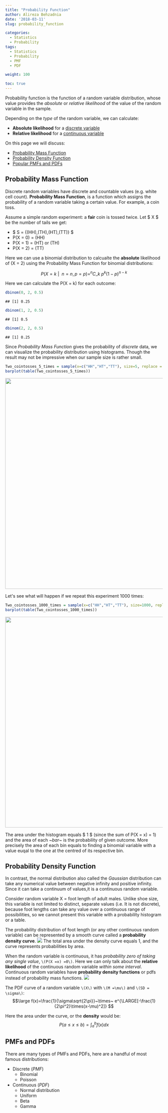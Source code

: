 ```yaml
---
title: "Probability Function"
author: Alireza Behzadnia
date: '2018-03-11'
slug: probability_function

categories:
  - Statistics
  - Probability
tags:
  - Statistics
  - Probability
  - PMF
  - PDF

weight: 100

toc: true
---
```


Probability function is the function of a random variable distribution, whose value provides the *absolute* or *relative likelihood* of the value of the random variable in the sample.

<!--more-->
Depending on the *type* of the random variable, we can calculate:

  - **Absolute likelihood** for a <u>discrete variable</u>
  - **Relative likelihood** for a <u>continuous variable</u>

On this page we will discuss:

  - [Probability Mass Function](#probability-mass-function)
  - [Probability Density Function](#probability-density-function)
  - [Popular PMFs and PDFs](#pmfs-and-pdfs)

## Probability Mass Function
Discrete random variables have discrete and countable values (e.g. white cell count). **Probability Mass Function**, is a function which assigns the probability of a random variable taking a certain value. For example, a coin toss.

Assume a simple random experiment: a **fair** coin is tossed twice. Let $ X $ be the number of tails we get:

  - $ S = {(HH),(TH),(HT),(TT)} $
  - P(X = 0) = (HH)
  - P(X = 1) = (HT) or (TH)
  - P(X = 2) = (TT)

Here we can use a binomial distribution to calcualte the **absolute** likelihood of (X = 2) using the Probability Mass Function for binomial distributions:

$$ P\left(X = k~|~~ n = n, p= p\right) = ^nC\_k \ p^k (1-p)^{n-k} $$


Here we can calculate the P(X = k) for each outcome:

```r
dbinom(0, 2, 0.5)
```

```
## [1] 0.25
```

```r
dbinom(1, 2, 0.5)
```

```
## [1] 0.5
```

```r
dbinom(2, 2, 0.5)
```

```
## [1] 0.25
```

Since *Probability Mass Function* gives the probability of *discrete* data, we can visualize the probability distribution using histograms. Though the result may not be impressive when our sample size is rather small.


```r
Two_cointosses_5_times = sample(x=c("HH","HT","TT"), size=5, replace = T, prob=c(.25,.50,.25))
barplot(table(Two_cointosses_5_times))
```

<img src="/post/statistics/probability/probability_function_files/figure-html/unnamed-chunk-2-1.png" width="672" />


Let's see what will happen if we repeat this experiment 1000 times:


```r
Two_cointosses_1000_times = sample(x=c("HH","HT","TT"), size=1000, replace = T, prob=c(.25,.50,.25))
barplot(table(Two_cointosses_1000_times))
```

<img src="/post/statistics/probability/probability_function_files/figure-html/unnamed-chunk-3-1.png" width="672" />

The area under the histogram equals $ 1 $ (since the sum of P(X = x) = 1) and the area of each ~*bar*~ is the probability of given outcome. More precisely the area of each bin equals to finding a binomial variable with a value euqal to the one at the centred of its respective bin.


## Probability Density Function

In contrast, the normal distribution also called the *Gaussian* distribution can take any numerical value between negative infinity and positive infinity. Since it can take a continuum of values,it is a continuous random variable.

Consider random variable X = foot length of adult males. Unlike shoe size, this variable is not limited to distinct, separate values (i.e. It is not discrete), because foot lengths can take any value over a continuous range of possibilities, so we cannot present this variable with a probability histogram or a table.

The probability distribution of foot length (or any other continuous random variable) can be represented by a smooth curve called a **probability density curve**.
![](/probability/pdf.gif)
The total area under the density curve equals 1, and the curve represents probabilities by area.


When the random variable is continuous, it has *probability zero of taking any single value*, `\(P(X =x) =0\)`. Here we can only talk about the **relative likelihood** of the continuous random variable *within some interval*. Continuous random variables have **probability density functions** or pdfs instead of probability mass functions.
![](/probability/pdf2.gif)

The PDF curve of a random variable `\(X\)` with `\(M =\mu\)` and `\(SD = \sigma\)`:
$$\large f(x)=\frac{1}{\sigma\sqrt{2\pi}}~\times~ e^{\LARGE[-\frac{1}{2\pi^2}\times(x-\mu)^2]} $$

Here the area under the curve, or the **density** would be:
$$ P( a \leq x \leq b) = \int_{a}^{b}f(x)dx$$

## PMFs and PDFs
There are many types of PMFs and PDFs, here are a handful of most famous distributions:

  - Discrete (*PMF*)
    - Binomial
    - Poisson
  - Continuous (*PDF*)
    - Normal distribution
    - Uniform
    - Beta
    - Gamma
